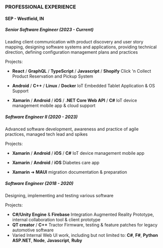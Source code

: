 
### PROFESSIONAL EXPERIENCE 
#### SEP - Westfield, IN
##### Senior Software Engineer (2023 - Current) 

Leading client communication with product discovery and user story mapping, designing software systems and applications, providing technical direction, defining configuration management plans and practices

Projects: 

- **React** / **GraphQL** / **TypeScript** / **Javascript** / **Shopify** Click 'n Collect Product Reservation and Pickup System

- **Android** / **C++** / **Linux** / **Docker** IoT Embedded Tablet Application & OS Support


- **Xamarin** / **Android** / **iOS** / **.NET Core Web API** / **C#** IoT device management mobile app & cloud support


##### Software Engineer II (2020 - 2023) 

Advanced software development, awareness and practice of agile practices, managed tech lead and spikes

Projects: 

- **Xamarin** / **Android** / **iOS** / **C#** IoT device management mobile app

- **Xamarin** / **Android** / **iOS** Diabetes care app

- **Xamarin** ➜ **MAUI** migration documentation & preparation


##### Software Engineer (2018 - 2020)

Designing, implementing and testing various software 

Projects: 
* **C#/Unity Engine** & **Firebase** Integration Augmented Reality Prototype, internal collaboration tool & client prototype
* **QT creator** / **C++** Tractor Firmware, testing & feature patches for legacy automotive software 
* Varied Internal Web UI work, including but not limited to:  **C#**, **F#**, **Python** **ASP.NET**, **Node**, **Javascript**, **Ruby**